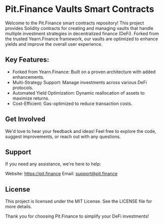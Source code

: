 # Pit.Finance Vaults Smart Contracts
Welcome to the Pit.Finance smart contracts repository! This project provides Solidity contracts for creating and managing vaults that handle multiple investment strategies in decentralized finance (DeFi). Forked from the trusted Yearn.Finance framework, our vaults are optimized to enhance yields and improve the overall user experience.

## Key Features:
- Forked from Yearn.Finance: Built on a proven architecture with added enhancements.
- Multi-Strategy Support: Manage investments across various DeFi protocols.
- Automated Yield Optimization: Dynamic reallocation of assets to maximize returns.
- Cost-Efficient: Gas-optimized to reduce transaction costs.

## Get Involved
We'd love to hear your feedback and ideas! Feel free to explore the code, suggest improvements, or reach out with any questions.

## Support
If you need any assistance, we're here to help:

Website: https://pit.finance
Email: support@pit.finance

## License
This project is licensed under the MIT License. See the LICENSE file for more details.

Thank you for choosing Pit.Finance to simplify your DeFi investments!
